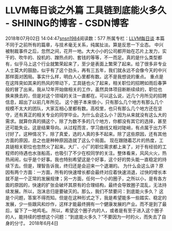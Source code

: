 # LLVM每日谈之外篇 工具链到底能火多久 - SHINING的博客 - CSDN博客
2018年07月02日 14:04:47[snsn1984](https://me.csdn.net/snsn1984)阅读数：577
所属专栏：[LLVM每日谈](https://blog.csdn.net/column/details/llvm-study.html)
本篇不同于之前所有的篇章，与技术毫无关系，纯属扯淡。算是反思一下业态。
中兴被制裁事件之后，忽然之间，花开一地。大大小小的公司都开始在芯片上发力，实干的、吹牛的、投机的、蹭热点的、套钱的等等，不一而足。真的是什么类型都有，似乎马上这个行业就繁荣起来了，至少是表面上繁荣了起来。给了很多非专业人士莫大的鼓励，似乎有了这个劲头，再有三五年，我们就永远不会像今天的中兴那样面对困局。事实什么样，明白人心里都有数。这不是我想说的重点。
重点是在这阵突如其来的热风的带动下，工具链也火了起来，相关职位的招聘如雨后春笋般的冒了出来。我从12年开始做相关的工作，虽然具体项目断断续续的，职位也换来换去的，但是对这个领域的关注一直都在。可以这么说，近几个月所见的招聘信息，超出了以前几年所见。
这个圈子本来很小，只有那么几个地方有那么几个规模不太大的团队，大家互相心里都有数。高校里，也只有那么几个地方还在坚守，还有真正的相关专业的同学毕业。为什么会这么小？因为从来就没有这么大的需求。就算你真的搞这个，除了为数不多的几个地方，你都没有其它的选择，甚至还可能失业。这是结果导向。从过程而言，学习曲线又相对陡峭，有点属于出力不讨好了。这种情况下，除了真爱，选的人真的多不起来。除了这些原因，还有其他方面的原因，总之也是种种原因造就了这么个局面。
现在跟随着芯片的热度，工具链相关职位也忽然火了起来。大厂、小厂的职位需求都上来了，对于有经验的工程师的待遇也水涨船高，也吸引了不少在校同学的关注。整体看来，风风火火，热热闹闹，似乎是个好事。我也特别希望这是个好事，这个好的势头能一直稳定的持续下去。但是，理智告诉我，终归还是会迎来一个退潮的。
为什么会这么讲？原因有两个方面：一方面，所有的快速增长都会最终对应着快速消退，过快的增长本就不是一个正常的发展规律；另一方面，任何一个小的圈子，之所以小，是有各方面的原因的，快速的扩张会破坏其原有的合理结构，最终会导致圈子混乱，无法持续发展。所以，泡沫总归是要破灭的。那么，我们不禁要问：到底能火多久？
这是个问题，答案不得而知。但是在这种形式之下，我是希望能多一些踏实、稳定的发展，少一些跟风和炒作，这样才能最终拥有一个健康发展的产业。而不是到了最后，留下了一地鸡毛。
所以，希望这个圈子内的人，或者是有至于进入这个圈子的人，能持续的想想这个问题：“到底能火多久？”不要因为一时的火，而失去了自身的分寸。
2018年6月4日
